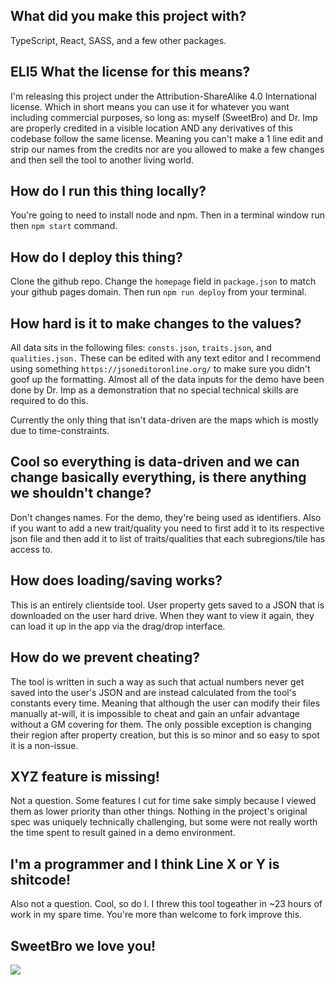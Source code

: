 ## What did you make this project with?
TypeScript, React, SASS, and a few other packages. 

## ELI5 What the license for this means?
I'm releasing this project under the Attribution-ShareAlike 4.0 International license. Which in short means you can use it for whatever you want including commercial purposes, so long as: myself (SweetBro) and Dr. Imp are properly credited in a visible location AND any derivatives of this codebase follow the same license. Meaning you can't make a 1 line edit and strip our names from the credits nor are you allowed to make a few changes and then sell the tool to another living world.

## How do I run this thing locally?
You're going to need to install node and npm. Then in a terminal window run then `npm start` command.

## How do I deploy this thing?
Clone the github repo. Change the `homepage` field in `package.json` to match your github pages domain. Then run `npm run deploy` from your terminal.

## How hard is it to make changes to the values?
All data sits in the following files: `consts.json`, `traits.json`, and `qualities.json.` These can be edited with any text editor and I recommend using something `https://jsoneditoronline.org/` to make sure you didn't goof up the formatting. Almost all of the data inputs for the demo have been done by Dr. Imp as a demonstration that no special technical skills are required to do this.

Currently the only thing that isn't data-driven are the maps which is mostly due to time-constraints.

## Cool so everything is data-driven and we can change basically everything, is there anything we shouldn't change?
Don't changes names. For the demo, they're being used as identifiers. Also if you want to add a new trait/quality you need to first add it to its respective json file and then add it to list of traits/qualities that each subregions/tile has access to.

## How does loading/saving works?
This is an entirely clientside tool. User property gets saved to a JSON that is downloaded on the user hard drive. When they want to view it again, they can load it up in the app via the drag/drop interface.

## How do we prevent cheating?
The tool is written in such a way as such that actual numbers never get saved into the user's JSON and are instead calculated from the tool's constants every time. Meaning that although the user can modify their files manually at-will, it is impossible to cheat and gain an unfair advantage without a GM covering for them. The only possible exception is changing their region after property creation, but this is so minor and so easy to spot it is a non-issue. 

## XYZ feature is missing!
Not a question. Some features I cut for time sake simply because I viewed them as lower priority than other things. Nothing in the project's original spec was uniquely technically challenging, but some were not really worth the time spent to result gained in a demo environment. 

## I'm a programmer and I think Line X or Y is shitcode!
Also not a question. Cool, so do I. I threw this tool togeather in ~23 hours of work in my spare time. You're more than welcome to fork improve this.

## SweetBro we love you!
![](https://media1.tenor.com/images/f77b4d5d1bdb39680d6eede56d0ac04e/tenor.gif?itemid=9058665)
